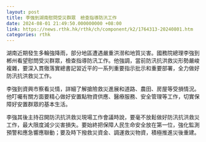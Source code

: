 ```yaml
---
layout: post
title: 李強到湖南慰問受災群眾　檢查指導防汛工作
date: 2024-08-01 21:49:50.000000000 +08:00
link: https://news.rthk.hk/rthk/ch/component/k2/1764313-20240801.htm
categories: rthk
---
```


湖南近期發生多輪強降雨，部分地區遭遇嚴重洪澇和地質災害。國務院總理李強到郴州看望慰問受災群眾，檢查指導防汛工作。他強調，當前防汛抗洪救災形勢嚴峻複雜，要深入貫徹落實總書記習近平的一系列重要指示批示和重要部署，全力做好防汛抗洪救災工作。

李強到資興市察看災情，詳細了解搶險救災進展和道路、農田、房屋等受損情況。他叮囑有關方面要精心做好安置點物資供應、醫療服務、安全管理等工作，切實保障好安置群眾的基本生活。

李強其後主持召開防汛抗洪救災現場工作會議時說，要毫不放鬆做好防汛抗洪救災工作，最大限度減少災害損失。要始終把保障人民生命安全放在第一位，強化監測預警和應急響應聯動；要及時下撥救災資金、調運救災物資，積極推進災後重建。
